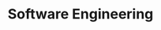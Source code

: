 ---
layout: grid
title: Software Engineering
slug: SoftwareEngineering
description: >
    Posts in Software Engineering category
permalink: softwareengineering
---